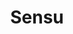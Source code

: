 ---
title: Sensu
description: Single monitoring platform for Servers, Containers, Services, Applications, Network devices & Remote resources.
redirect_to:
  - /documentation/sensu/introduction.html
---